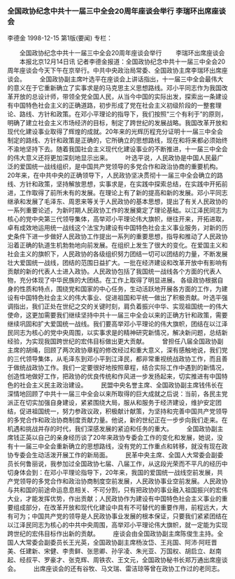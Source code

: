 ### 全国政协纪念中共十一届三中全会20周年座谈会举行  李瑞环出席座谈会
李德金
1998-12-15
第1版(要闻)
专栏：

　　全国政协纪念中共十一届三中全会20周年座谈会举行
　　李瑞环出席座谈会
　　本报北京12月14日讯  记者李德金报道：全国政协纪念中共十一届三中全会20周年座谈会今天下午在京举行。中共中央政治局常委、全国政协主席李瑞环出席座谈会。
　　全国政协副主席叶选平在座谈会上讲话指出，十一届三中全会最伟大的意义在于它重新确立了实事求是的马克思主义思想路线。邓小平同志作为我国改革开放的总设计师，带领全党全国人民，从当今中国的实际出发，探索出一条建设有中国特色社会主义的正确道路，初步形成了党在社会主义初级阶段的一整套理论、路线、方针和政策。在邓小平理论的指导下，我们按照“三个有利于”的原则，明确了建立社会主义市场经济的目标，制定了跨世纪的发展战略。我国改革开放和现代化建设事业取得了辉煌的成就。20年来的光辉历程充分证明十一届三中全会制定的路线、方针和政策是正确的，它所确立的思想路线，现在和将来都必须始终不渝地坚持下去。随着我国社会主义现代化建设事业的不断推进，十一届三中全会的伟大意义还将更加深刻地显示出来。
　　叶选平说，人民政协是中国人民最广泛的爱国统一战线组织，是中国共产党领导的多党合作和政治协商的重要机构。20年来，在中共中央的正确领导下，人民政协坚决贯彻十一届三中全会确立的路线、方针和政策，坚持解放思想，实事求是，在实践中探索总结，在实践中开拓前进，工作取得了前所未有的发展。在理论上有了新的提高和新的发展。邓小平同志继承和发展了毛泽东、周恩来等关于人民政协的基本思想，提出了有关人民政协的一系列重要论述，为新时期人民政协工作的发展奠定了理论基础。以江泽民同志为核心的党中央第三代领导集体，高举邓小平理论伟大旗帜，继往开来，开拓进取，卓有成效地运用统一战线这个法宝为建设有中国特色社会主义事业服务，对新的历史条件下进一步做好人民政协工作提出一系列的重要思想，指导和推动了人民政协沿着正确的轨道生机勃勃地向前发展。在组织上发生了很大的变化。在爱国主义和社会主义的旗帜下，人民政协的各级组织努力团结一切可以团结的力量，不断发展壮大爱国统一战线，团结的范围日益扩大。一批在经济建设和改革开放中有影响有贡献的新的代表人士进入政协。人民政协包括了我国统一战线各个方面的代表人物，充分体现了中华民族的大团结。在工作上取得了明显进展。
    各级政协根据自身的性质和特点，围绕党和国家的中心任务，生动活跃地开展各方面的工作，为建设有中国特色社会主义的伟大事业、促进祖国和平统一做出了积极贡献。叶选平强调指出，我们正处在世纪之交的关键时刻，肩负着振兴中华、实现祖国统一的伟大使命，这更加需要我们继续坚持中共十一届三中全会以来的正确方针和政策，需要继续巩固和扩大爱国统一战线。我们要高举邓小平理论的伟大旗帜，团结在以江泽民同志为核心的党中央周围，以实事求是的精神研究新情况，解决新问题，总结新经验，为实现我国跨世纪的宏伟目标做出更大贡献。
　　曾担任八届全国政协副主席的胡绳，回顾了两次政协章程的修改经过和重大意义，深有感触地说，我们党的三代领导集体，从毛泽东到邓小平到江泽民，都非常重视统战政协工作，而且善于做统战政协工作。我们一定要很好地按照章程，结合实际工作中遇到的新情况，创造性地做好工作，把政协的优良传统和作风进一步发扬起来，切实推进有中国特色的社会主义民主政治建设。
　　民盟中央名誉主席、全国政协副主席钱伟长在深情地回顾了中共十一届三中全会以来所取得的巨大成就之后说：当前，各民主党派正在切实加强自身建设，紧紧围绕大局，服从和服务于经济建设，维护安定团结，促进祖国统一，努力参政议政，积极献计献策，为坚持和完善中国共产党领导的多党合作和政治协商制度贡献力量。他说，新的世纪正在一步步向我们走来。在机遇和挑战并存的时代，我们深感发展的紧迫和任务的重大。
　　全国政协副主席钱正英以自己的亲身经历谈了20年来政协专委会工作的变化和发展，她说，没有十一届三中全会重新确立的思想路线，没有党的工作重点和转移，就没有现在政协专委会生动活泼开展工作的新局面。
　　民革中央主席、全国人大常委会副委员长何鲁丽说，我参加过全国政协七届、八届工作，从这段光荣而不平凡的经历中切身体会到：在邓小平理论指导下，20年来，我国的爱国统一战线空前发展，共产党领导的多党合作和政治协商制度空前发展，人民政协事业空前发展。人民政协与共和国的前途命运息息相关、不可分割，只有把政协的事业融入祖国振兴的宏伟大业，才能发挥优势，作出贡献；人民政协作为建设有中国特色社会主义事业的重要组成部分，在改革开放和现代化建设中具有不可替代的重要作用，前程远大，大有可为；中国共产党的领导是人民政协事业发展的根本保证，只要我们紧紧团结在以江泽民同志为核心的中共中央周围，高举邓小平理论伟大旗帜，就一定能为实现跨世纪的宏伟目标作出新的贡献。
　　座谈会由全国政协副主席陈俊生主持。全国人大常委会副委员长王光英，全国政协副主席杨汝岱、王兆国、阿沛·阿旺晋美、任建新、宋健、李贵鲜、张思卿、孙孚凌、朱光亚、万国权、胡启立、赵南起、经叔平、罗豪才、张克辉、周铁农、王文元，全国政协秘书长郑万通出席座谈会。
　　出席座谈会的还有谷牧、马文瑞、雷洁琼等曾在政协工作过的老同志。
